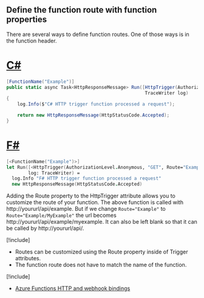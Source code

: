## Define the function route with function properties

There are several ways to define function routes. One of those ways is in the function header.

# [C#](#tab/csharp) 

```csharp
[FunctionName("Example")]
public static async Task<HttpResponseMessage> Run([HttpTrigger(AuthorizationLevel.Anonymous, "GET", Route="Example")]HttpRequestMessage req,
                                                   TraceWriter log)
{
    log.Info($"C# HTTP trigger function processed a request");

    return new HttpResponseMessage(HttpStatusCode.Accepted);
}
```

# [F#](#tab/fsharp) 

```fsharp
[<FunctionName("Example")>]
let Run([<HttpTrigger(AuthorizationLevel.Anonymous, "GET", Route="Example")>] req: HttpRequestMessage,
        log: TraceWriter) =
  log.Info "F# HTTP trigger function processed a request"
  new HttpResponseMessage(HttpStatusCode.Accepted)
```

Adding the Route property to the HttpTrigger attribute allows you to customize the route of your function. The above function is called with http://yoururl/api/example. But if we change `Route="Example"` to `Route="Example/MyExample"` the url becomes http://yoururl/api/example/myexample. It can also be left blank so that it can be called by http://yoururl/api/.

[!include[](../includes/takeaways-heading.md)]

- Routes can be customized using the Route property inside of Trigger attributes.
- The function route does not have to match the name of the function.

[!include[](../includes/read-more-heading.md)]

- [Azure Functions HTTP and webhook bindings](https://docs.microsoft.com/azure/azure-functions/functions-bindings-http-webhook)